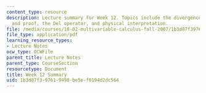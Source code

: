 ```yaml
---
content_type: resource
description: Lecture summary for Week 12. Topics include the divergence theorem, applications
  and proof, the Del operator, and physical interpretation.
file: /media/courses/18-02-multivariable-calculus-fall-2007/1b3d87f397619498be5ef0194d2dc564_lec_week12.pdf
file_type: application/pdf
learning_resource_types:
- Lecture Notes
ocw_type: OCWFile
parent_title: Lecture Notes
parent_type: CourseSection
resourcetype: Document
title: Week 12 Summary
uid: 1b3d87f3-9761-9498-be5e-f0194d2dc564
---
```

